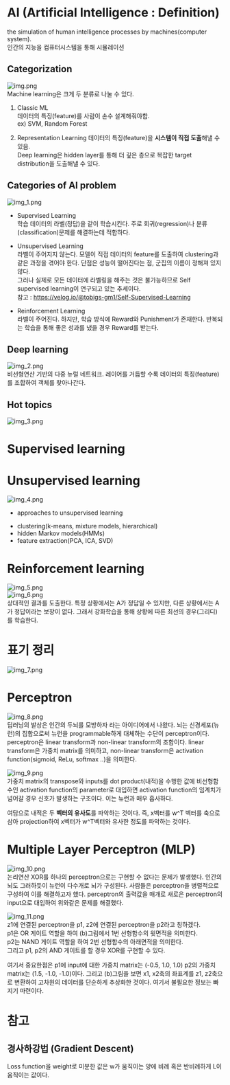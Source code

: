 # AI (Artificial Intelligence : Definition)
the simulation of human intelligence processes by machines(computer system).  
인간의 지능을 컴퓨터시스템을 통해 시뮬레이션  

## Categorization
![img.png](img.png)  
Machine learning은 크게 두 분류로 나눌 수 있다.  
1. Classic ML  
데이터의 특징(feature)를 사람이 손수 설계해줘야함.  
ex) SVM, Random Forest  
   
2. Representation Learning
데이터의 특징(feature)을 **시스템이 직접 도출**해낼 수 있음.  
Deep learning은 hidden layer를 통해 더 깊은 층으로 복잡한 target distribution을 도출해낼 수 있다.

## Categories of AI problem
![img_1.png](img_1.png)  
* Supervised Learning  
학습 데이터의 라벨(정답)을 같이 학습시킨다. 주로 회귀(regression)나 분류(classification)문제를 해결하는데 적합하다.
  
* Unsupervised Learning  
라벨이 주어지지 않는다. 모델이 직접 데이터의 feature를 도출하여 clustering과 같은 과정을 겪어야 한다. 단점은 성능이 떨어진다는 점, 군집의 이름이 정해져 있지 않다.  
그러나 실제로 모든 데이터에 라벨링을 해주는 것은 불가능하므로 Self supervised learning이 연구되고 있는 추세이다.  
  참고 : https://velog.io/@tobigs-gm1/Self-Supervised-Learning
  
* Reinforcement Learning  
라벨이 주어진다. 하지만, 학습 방식에 Reward와 Punishment가 존재한다. 반복되는 학습을 통해 좋은 성과를 냈을 경우 Reward를 받는다.

## Deep learning
![img_2.png](img_2.png)  
비선형연산 기반의 다중 뉴럴 네트워크. 레이어를 거듭할 수록 데이터의 특징(feature)를 조합하여 객체를 찾아나간다.  

## Hot topics
![img_3.png](img_3.png)

# Supervised learning
# Unsupervised learning
![img_4.png](img_4.png)  
* approaches to unsupervised learning
- clustering(k-means, mixture models, hierarchical)
- hidden Markov models(HMMs)
- feature extraction(PCA, ICA, SVD)

# Reinforcement learning
![img_5.png](img_5.png)  
![img_6.png](img_6.png)  
상대적인 결과를 도출한다. 특정 상황에서는 A가 정답일 수 있지만, 다른 상황에서는 A가 정답이라는 보장이 없다. 
그래서 강화학습을 통해 상황에 따른 최선의 경우(그리디)를 학습한다.

# 표기 정리
![img_7.png](img_7.png)  

# Perceptron
![img_8.png](img_8.png)  
딥러닝의 발상은 인간의 두뇌를 모방하자 라는 아이디어에서 나왔다. 뇌는 신경세포(뉴런)의 집합으로써
뉴런을 programmable하게 대체하는 수단이 perceptron이다. perceptron은 linear transform과 non-linear transform의 조합이다.
linear transform은 가중치 matrix를 의미하고, non-linear transform은 activation function(sigmoid, ReLu, softmax ..)을 의미한다.  

![img_9.png](img_9.png)  
가중치 matrix의 transpose와 inputs를 dot product(내적)을 수행한 값에 
비선형함수인 activation function의 parameter로 대입하면 activation function의 임계치가 넘어갈 경우 신호가 발생하는 구조이다.
이는 뉴런과 매우 흡사하다.  

여담으로 내적은 두 **벡터의 유사도**를 파악하는 것이다. 즉, x벡터를 w^T 벡터를 축으로 삼아 projection하여
x벡터가 w^T벡터와 유사한 정도를 파악하는 것이다.

# Multiple Layer Perceptron (MLP)
![img_10.png](img_10.png)  
논리연산 XOR를 하나의 perceptron으로는 구현할 수 없다는 문제가 발생했다. 인간의 뇌도 그러하듯이
뉴런이 다수개로 뇌가 구성된다. 사람들은 perceptron을 병렬적으로 구성하여 이를 해결하고자 했다.
perceptron의 출력값을 매개로 새로은 perceptron의 input으로 대입하여 위와같은 문제를 해결했다.  

![img_11.png](img_11.png)  
z1에 연결된 perceptron을 p1, z2에 연결된 perceptron을 p2라고 칭하겠다.  
p1은 OR 게이트 역할을 하여 (b)그림에서 1번 선형함수의 윗면적을 의미한다.  
p2는 NAND 게이트 역할을 하여 2번 선형함수의 아래면적을 의미한다.  
그리고 p1, p2의 AND 게이트를 할 경우 XOR를 구현할 수 있다.  

여기서 중요한점은 p1에 input에 대한 가중치 matrix는 (-0.5, 1.0, 1.0)
p2의 가중치 matrix는 (1.5, -1.0, -1.0)이다. 그리고 (b)그림을 보면 x1, x2축의 좌표계를
z1, z2축으로 변환하여 고차원의 데이터를 단순하게 추상화한 것이다. 여기서 불필요한 정보는 빠지기 마련이다.


# 참고
## 경사하강법 (Gradient Descent)
Loss function을 weight로 미분한 값은 w가 움직이는 양에 비례 혹은 반비례하게 L이 움직이는 값이다.